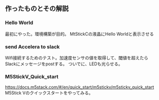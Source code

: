## 作ったものとその解説

### Hello World
最初にやった。環境構築が目的。
MtStickCの液晶にHello Worldと表示させる

### send Accelera to slack
Wifi接続するためのテスト。加速度センサの値を取得して、閾値を超えたらSlackにメッセージをpostする。
ついでに、LEDも光らせる。
 
### M5StickV_Quick_start 
https://docs.m5stack.com/#/en/quick_start/m5stickv/m5stickv_quick_start
M5Stick Vのクイックスタートをやってみる。
